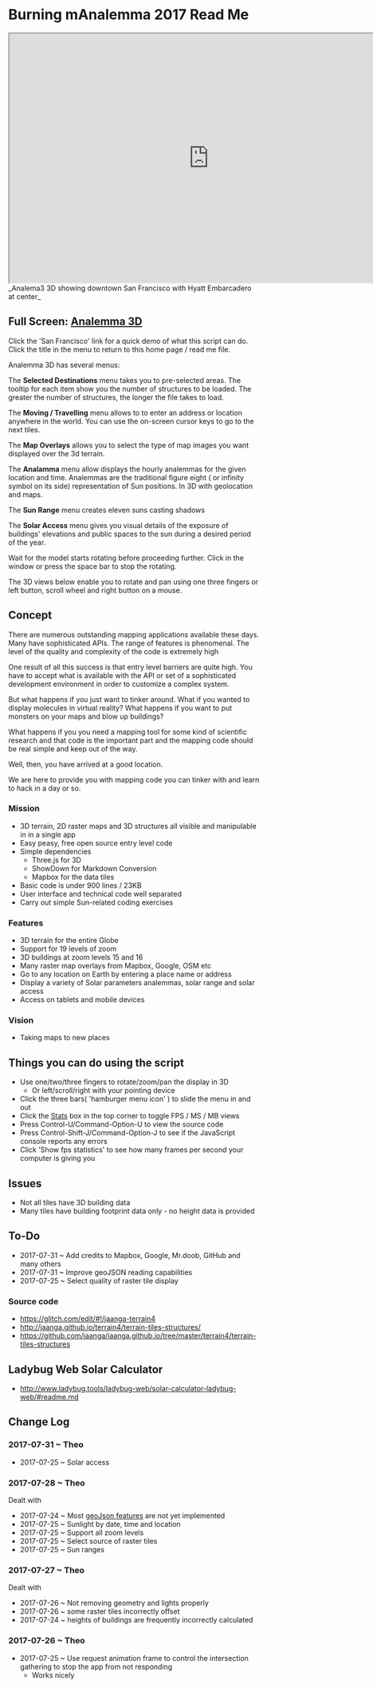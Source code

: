 <span style="display: none" > [You are now in a GitHub source code view - click this link to view Read Me file as a web page]( https://ibpsa2017.github.io/analemma3-3d/index.html 'View file as a web page.' ) </span>

# Burning mAnalemma 2017 Read Me


<iframe class=iframeReadMe src="https://ladybug-tools.github.io/spider/analemma3d-4/index.html#menus/menu-move.md" width="800" height="500" >
<img src="../images/ladybug-logo.png" >
</iframe>
_Analema3 3D showing downtown San Francisco with Hyatt Embarcadero at center_
<span style="display: none" >Not visible in GitHub source code view or small screens</span>

## Full Screen: [Analemma 3D ]( https://ibpsa2017.github.io/analemma3-3d/index.html )

Click the 'San Francisco' link for a quick demo of what this script can do. Click the title in the menu to return to this home page / read me file.


Analemma 3D has several menus:

The **Selected Destinations** menu takes you to pre-selected areas. The tooltip for each item show you the number of structures to be loaded. The greater the number of structures, the longer the file takes to load.

The **Moving / Travelling** menu allows to to enter an address or location anywhere in the world. You can use the on-screen cursor keys to go to the next tiles.

The **Map Overlays** allows you to select the type of map images you want displayed over the 3d terrain.

The **Analamma** menu allow displays the hourly analemmas for the given location and time. Analemmas are the traditional figure eight ( or infinity symbol on its side) representation of Sun positions. In 3D with geolocation and maps.

The **Sun Range** menu creates eleven suns casting shadows

The **Solar Access** menu gives you visual details of the exposure of buildings' elevations and public spaces to the sun during a desired period of the year.

Wait for the model starts rotating before proceeding further. Click in the window or press the space bar to stop the rotating.

The 3D views below enable you to rotate and pan using one three fingers or left button, scroll wheel and right button on a mouse.




## Concept

There are numerous outstanding mapping applications available these days. Many have sophisticated APIs. 
The range of features is phenomenal. The level of the quality and complexity of the code is extremely high 

One result of all this success is that entry level barriers are quite high. You have to accept what is available with the API or set of a sophisticated development environment in order to customize a complex system.

But what happens if you just want to tinker around. What if you wanted to display molecules in virtual reality? What happens if you want to put monsters on your maps and blow up buildings?

What happens if you you need a mapping tool for some kind of scientific research and that code is the important part and the mapping code should be real simple and keep out of the way.

Well, then, you have arrived at a good location.

We are here to provide you with mapping code you can tinker with and learn to hack in a day or so.


### Mission

* 3D terrain, 2D raster maps and 3D structures all visible and manipulable in in a single app
* Easy peasy, free open source entry level code
* Simple dependencies
	* Three.js for 3D
	* ShowDown for Markdown Conversion
	* Mapbox for the data tiles
* Basic code is under 900 lines / 23KB
* User interface and technical code well separated
* Carry out simple Sun-related coding exercises 



### Features

* 3D terrain for the entire Globe
* Support for 19 levels of zoom
* 3D buildings at zoom levels 15 and 16
* Many raster map overlays from Mapbox, Google, OSM etc
* Go to any location on Earth by entering a place name or address
* Display a variety of Solar parameters analemmas, solar range and solar access
* Access on tablets and mobile devices





### Vision

* Taking maps to new places

## Things you can do using the script

* Use one/two/three fingers to rotate/zoom/pan the display in 3D
	* Or left/scroll/right with your pointing device
* Click the three bars( 'hamburger menu icon' ) to slide the menu in and out
* Click the [Stats]( https://github.com/mrdoob/stats.js/ ) box in the top corner to toggle FPS / MS / MB views
* Press Control-U/Command-Option-U to view the source code
* Press Control-Shift-J/Command-Option-J to see if the JavaScript console reports any errors
* Click 'Show fps statistics' to see how many frames per second your computer is giving you




## Issues

* Not all tiles have 3D building data
* Many tiles have building footprint data only - no height data is provided



## To-Do

* 2017-07-31 ~ Add credits to Mapbox, Google, Mr.doob, GitHub and many others
* 2017-07-31 ~ Improve geoJSON reading capabilities
* 2017-07-25 ~ Select quality of raster tile display


### Source code

* <https://glitch.com/edit/#!/jaanga-terrain4>
* <http://jaanga.github.io/terrain4/terrain-tiles-structures/>
* <https://github.com/jaanga/jaanga.github.io/tree/master/terrain4/terrain-tiles-structures>


## Ladybug Web Solar Calculator 

* http://www.ladybug.tools/ladybug-web/solar-calculator-ladybug-web/#readme.md



## Change Log

### 2017-07-31 ~ Theo


* 2017-07-25 ~ Solar access


### 2017-07-28 ~ Theo

Dealt with

* 2017-07-24 ~ Most [geoJson features]( https://en.wikipedia.org/wiki/GeoJSON ) are not yet implemented
* 2017-07-25 ~ Sunlight by date, time and location
* 2017-07-25 ~ Support all zoom levels
* 2017-07-25 ~ Select source of raster tiles
* 2017-07-25 ~ Sun ranges

### 2017-07-27 ~ Theo

Dealt with

* 2017-07-26 ~ Not removing geometry and lights properly
* 2017-07-26 ~ some raster tiles incorrectly offset 
* 2017-07-24 ~ heights of buildings are frequently incorrectly calculated


### 2017-07-26 ~ Theo

* 2017-07-25 ~ Use request animation frame to control the intersection gathering to stop the app from not responding
	* Works nicely
